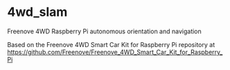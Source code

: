 # 4wd_slam
Freenove 4WD Raspberry Pi autonomous orientation and navigation

Based on the Freenove 4WD Smart Car Kit for Raspberry Pi repository 
at https://github.com/Freenove/Freenove_4WD_Smart_Car_Kit_for_Raspberry_Pi
